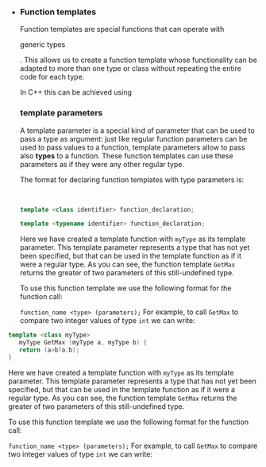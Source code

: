 - ### Function templates

  Function templates are special functions that can operate with 

  generic types

  . This allows us to create a function template whose functionality can be adapted to more than one type or class without repeating the entire code for each type.

  In C++ this can be achieved using 

  ### template parameters

  A template parameter is a special kind of parameter that can be used to pass a type as argument: just like regular function parameters can be used to pass values to a function, template parameters allow to pass also **types** to a function. These function templates can use these parameters as if they were any other regular type.

  The format for declaring function templates with type parameters is:

  ​

  ```C++
  template <class identifier> function_declaration;

  template <typename identifier> function_declaration;
  ```

  Here we have created a template function with `myType` as its template parameter. This template parameter represents a type that has not yet been specified, but that can be used in the template function as if it were a regular type. As you can see, the function template `GetMax` returns the greater of two parameters of this still-undefined type.

  To use this function template we use the following format for the function call:

  `function_name <type> (parameters);`
  For example, to call `GetMax` to compare two integer values of type `int` we can write: 



```c++
template <class myType>
   myType GetMax (myType a, myType b) {
   return (a>b?a:b);
}
```



Here we have created a template function with `myType` as its template parameter. This template parameter represents a type that has not yet been specified, but that can be used in the template function as if it were a regular type. As you can see, the function template `GetMax` returns the greater of two parameters of this still-undefined type.

To use this function template we use the following format for the function call:

`function_name <type> (parameters);`
For example, to call `GetMax` to compare two integer values of type `int` we can write: 